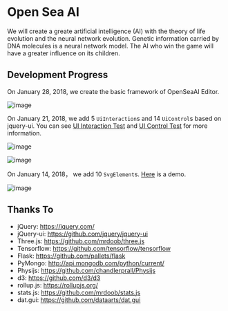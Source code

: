 # Open Sea AI

We will create a greate artificial intelligence (AI) with the theory of life evolution and the neural network evolution. Genetic information carried by DNA molecules is a neural network model. The AI who win the game will have a greater influence on its children.

## Development Progress

On January 28, 2018, we create the basic framework of OpenSeaAI Editor.

![image](https://github.com/tengge1/OpenSeaAI/blob/master/img/OpenSeaAIEditor.png)

On January 21, 2018, we add 5 `UiInteraction`s and 14 `UiControl`s based on jquery-ui. You can see [UI Interaction Test](https://github.com/tengge1/OpenSeaAI/blob/master/test/UiInteractionTest.html) and [UI Control Test](https://github.com/tengge1/OpenSeaAI/blob/master/test/UiControlTest.html) for more information.

![image](https://github.com/tengge1/OpenSeaAI/blob/master/img/UiInteraction.png)

![image](https://github.com/tengge1/OpenSeaAI/blob/master/img/UiControl.png)

On January 14, 2018， we add 10 `SvgElement`s. [Here](https://github.com/tengge1/OpenSeaAI/blob/master/test/SvgTest.html) is a demo.

![image](https://github.com/tengge1/OpenSeaAI/blob/master/img/SvgDemo.png)

## Thanks To

* jQuery: https://jquery.com/
* jQuery-ui: https://github.com/jquery/jquery-ui
* Three.js: https://github.com/mrdoob/three.js
* Tensorflow: https://github.com/tensorflow/tensorflow
* Flask: https://github.com/pallets/flask
* PyMongo: http://api.mongodb.com/python/current/
* Physijs: https://github.com/chandlerprall/Physijs
* d3: https://github.com/d3/d3
* rollup.js: https://rollupjs.org/
* stats.js: https://github.com/mrdoob/stats.js
* dat.gui: https://github.com/dataarts/dat.gui
